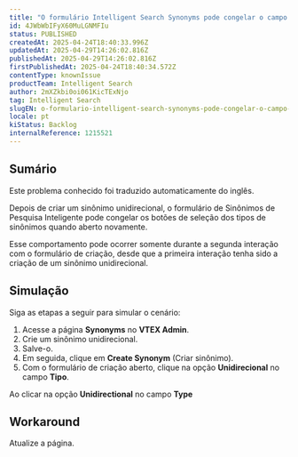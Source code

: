 ```yaml
---
title: "O formulário Intelligent Search Synonyms pode congelar o campo de tipo de sinônimo após a criação de um sinônimo unidirecional"
id: 4JWbWbIFyX60MuLGNMFIu
status: PUBLISHED
createdAt: 2025-04-24T18:40:33.996Z
updatedAt: 2025-04-29T14:26:02.816Z
publishedAt: 2025-04-29T14:26:02.816Z
firstPublishedAt: 2025-04-24T18:40:34.572Z
contentType: knownIssue
productTeam: Intelligent Search
author: 2mXZkbi0oi061KicTExNjo
tag: Intelligent Search
slugEN: o-formulario-intelligent-search-synonyms-pode-congelar-o-campo-de-tipo-de-sinonimo-apos-a-criacao-de-um-sinonimo-unidirecional
locale: pt
kiStatus: Backlog
internalReference: 1215521
---
```


## Sumário

<div class="alert alert-info">
  <p>Este problema conhecido foi traduzido automaticamente do inglês.</p>
</div>


Depois de criar um sinônimo unidirecional, o formulário de Sinônimos de Pesquisa Inteligente pode congelar os botões de seleção dos tipos de sinônimos quando aberto novamente.

Esse comportamento pode ocorrer somente durante a segunda interação com o formulário de criação, desde que a primeira interação tenha sido a criação de um sinônimo unidirecional.

## Simulação


Siga as etapas a seguir para simular o cenário:

1. Acesse a página **Synonyms** no **VTEX Admin**.
2. Crie um sinônimo unidirecional.
3. Salve-o.
4. Em seguida, clique em **Create Synonym** (Criar sinônimo).
5. Com o formulário de criação aberto, clique na opção **Unidirecional** no campo **Tipo**.

Ao clicar na opção **Unidirectional** no campo **Type**

## Workaround


Atualize a página.





